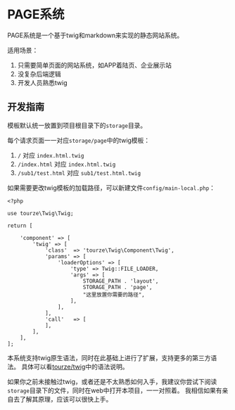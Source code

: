 # PAGE系统

PAGE系统是一个基于twig和markdown来实现的静态网站系统。

适用场景：

1. 只需要简单页面的网站系统，如APP着陆页、企业展示站
2. 没复杂后端逻辑
3. 开发人员熟悉twig

## 开发指南

模板默认统一放置到项目根目录下的`storage`目录。

每个请求页面一一对应`storage/page`中的twig模板：

1. `/` 对应 `index.html.twig`
2. `/index.html` 对应 `index.html.twig`
3. `/sub1/test.html` 对应 `sub1/test.html.twig`

如果需要更改twig模板的加载路径，可以新建文件`config/main-local.php`：

    <?php
    
    use tourze\Twig\Twig;
    
    return [
    
        'component' => [
            'twig' => [
                'class'  => 'tourze\Twig\Component\Twig',
                'params' => [
                    'loaderOptions' => [
                        'type' => Twig::FILE_LOADER,
                        'args' => [
                            STORAGE_PATH . 'layout',
                            STORAGE_PATH . 'page',
                            "这里放置你需要的路径",
                        ],
                    ],
                ],
                'call'   => [
                ],
            ],
        ],
    ];

本系统支持twig原生语法，同时在此基础上进行了扩展，支持更多的第三方语法。
具体可以看[tourze/twig](https://github.com/tourze/twig)中的语法说明。

如果你之前未接触过twig，或者还是不太熟悉如何入手，我建议你尝试下阅读`storage`目录下的文件，同时在web中打开本项目，一一对照着。
我相信如果有亲自去了解其原理，应该可以很快上手。
